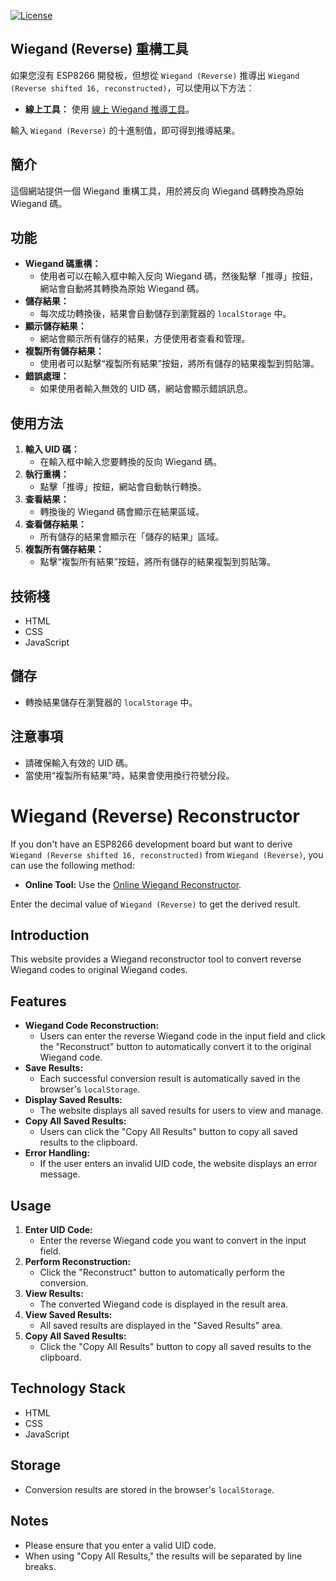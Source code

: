 [![License](https://img.shields.io/badge/License-MIT-blue.svg)](LICENSE)


## Wiegand (Reverse) 重構工具
如果您沒有 ESP8266 開發板，但想從 `Wiegand (Reverse)` 推導出 `Wiegand (Reverse shifted 16, reconstructed)`，可以使用以下方法：
* **線上工具：** 使用 [線上 Wiegand 推導工具](https://stjl.github.io/RFID-UID-Reverse-to-Wiegand-shifted-16-Decoder)。

輸入 `Wiegand (Reverse)` 的十進制值，即可得到推導結果。

## 簡介

這個網站提供一個 Wiegand 重構工具，用於將反向 Wiegand 碼轉換為原始 Wiegand 碼。

## 功能

* **Wiegand 碼重構：**
    * 使用者可以在輸入框中輸入反向 Wiegand 碼，然後點擊「推導」按鈕，網站會自動將其轉換為原始 Wiegand 碼。
* **儲存結果：**
    * 每次成功轉換後，結果會自動儲存到瀏覽器的 `localStorage` 中。
* **顯示儲存結果：**
    * 網站會顯示所有儲存的結果，方便使用者查看和管理。
* **複製所有儲存結果：**
    * 使用者可以點擊“複製所有結果”按鈕，將所有儲存的結果複製到剪貼簿。
* **錯誤處理：**
    * 如果使用者輸入無效的 UID 碼，網站會顯示錯誤訊息。

## 使用方法

1.  **輸入 UID 碼：**
    * 在輸入框中輸入您要轉換的反向 Wiegand 碼。
2.  **執行重構：**
    * 點擊「推導」按鈕，網站會自動執行轉換。
3.  **查看結果：**
    * 轉換後的 Wiegand 碼會顯示在結果區域。
4.  **查看儲存結果：**
    * 所有儲存的結果會顯示在「儲存的結果」區域。
5.  **複製所有儲存結果：**
    * 點擊“複製所有結果”按鈕，將所有儲存的結果複製到剪貼簿。

## 技術棧

* HTML
* CSS
* JavaScript

## 儲存

* 轉換結果儲存在瀏覽器的 `localStorage` 中。

## 注意事項

* 請確保輸入有效的 UID 碼。
* 當使用“複製所有結果”時，結果會使用換行符號分段。


# Wiegand (Reverse) Reconstructor

If you don't have an ESP8266 development board but want to derive `Wiegand (Reverse shifted 16, reconstructed)` from `Wiegand (Reverse)`, you can use the following method:

* **Online Tool:** Use the [Online Wiegand Reconstructor](https://stjl.github.io/RFID-UID-Reverse-to-Wiegand-shifted-16-Decoder).

Enter the decimal value of `Wiegand (Reverse)` to get the derived result.

## Introduction

This website provides a Wiegand reconstructor tool to convert reverse Wiegand codes to original Wiegand codes.

## Features

* **Wiegand Code Reconstruction:**
    * Users can enter the reverse Wiegand code in the input field and click the "Reconstruct" button to automatically convert it to the original Wiegand code.
* **Save Results:**
    * Each successful conversion result is automatically saved in the browser's `localStorage`.
* **Display Saved Results:**
    * The website displays all saved results for users to view and manage.
* **Copy All Saved Results:**
    * Users can click the "Copy All Results" button to copy all saved results to the clipboard.
* **Error Handling:**
    * If the user enters an invalid UID code, the website displays an error message.

## Usage

1.  **Enter UID Code:**
    * Enter the reverse Wiegand code you want to convert in the input field.
2.  **Perform Reconstruction:**
    * Click the "Reconstruct" button to automatically perform the conversion.
3.  **View Results:**
    * The converted Wiegand code is displayed in the result area.
4.  **View Saved Results:**
    * All saved results are displayed in the "Saved Results" area.
5.  **Copy All Saved Results:**
    * Click the "Copy All Results" button to copy all saved results to the clipboard.

## Technology Stack

* HTML
* CSS
* JavaScript

## Storage

* Conversion results are stored in the browser's `localStorage`.

## Notes

* Please ensure that you enter a valid UID code.
* When using "Copy All Results," the results will be separated by line breaks.





